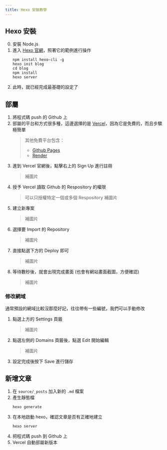 ```yaml
---
title: Hexo 安裝教學
---
```


## Hexo 安裝
0. 安裝 Node.js
1. 進入 [Hexo 官網](https://hexo.io/zh-tw/index.html)，照著它的範例進行操作
   ```
   npm install hexo-cli -g
   hexo init blog
   cd blog
   npm install
   hexo server
   ```
2. 此時，就已經完成最基礎的設定了

## 部屬
1. 將程式碼 push 的 Github 上
2. 部屬的平台和方式很多種，這邊選擇的是 [Vercel](https://vercel.com/)，因為它是免費的，而且步驟極簡單
   > 其他免費平台包含：
   > - [Github Pages](https://pages.github.com/)
   > - [Render](https://render.com/)
3. 進到 Vercel 官網後，點擊右上的 Sign Up 進行註冊
   > 補圖片
4. 授予 Vercel 讀取 Github 的 Respository 的權限
   > 可以只授權特定一個或多個 Respository
   > 補圖片
5. 建立新專案
   > 補圖片
6. 選擇要 Import 的 Repository
   > 補圖片
7. 直接點選下方的 Deploy 即可
   > 補圖片
8. 等待數秒後，就會出現完成畫面 (也會有網站畫面截圖，方便確認)
   > 補圖片

### 修改網域
通常預設的網域比較沒那麼好記，往往帶有一些編號，我們可以手動修改
1. 點選上方的 Settings 頁籤
   > 補圖片
2. 點選左側的 Domains 頁籤後，點選 Edit 開始編輯
   > 補圖片
3. 設定完成後按下 Save 進行儲存

## 新增文章
1. 在 `source/_posts` 加入新的 `.md` 檔案
2. 產生靜態檔
   ```
   hexo generate
   ```
3. 在本地啟動 hexo，確認文章是否有正確地建立
   ```
   hexo server
   ```
4. 把程式碼 push 到 Github 上
5. Vercel 自動部屬新版本

